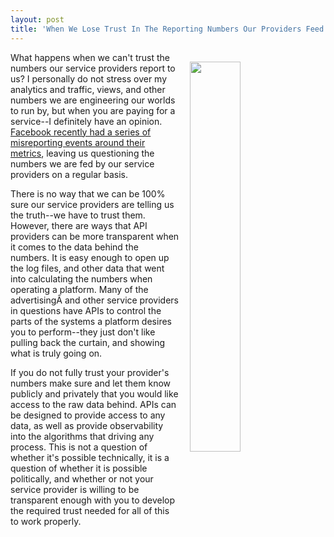 ```yaml
---
layout: post
title: 'When We Lose Trust In The Reporting Numbers Our Providers Feed Us'
---
```

<img src="https://s3.amazonaws.com/kinlane-productions/bw-icons/bw-trust.png" width="40%" align="right" style="padding: 15px;" /><p>What happens when we can't trust the numbers our service providers report to us? I personally do not stress over my analytics and traffic, views, and other numbers we are engineering our worlds to run by, but when you are paying for a service--I definitely have an opinion. <a href="http://www.socialmediatoday.com/social-networks/complete-list-facebooks-misreported-metrics-and-what-they-mean">Facebook recently had a series of misreporting events around their metrics</a>, leaving us questioning the numbers we are fed by our service providers on a regular basis.</p>
<p>There is no way that we can be 100% sure our service providers are telling us the truth--we have to trust them. However, there are ways that API providers can be more transparent when it comes to the data behind the numbers. It is easy enough to open up the log files, and other data that went into calculating the numbers when operating a platform. Many of the advertisingÂ and other service providers in questions have APIs to control the parts of the systems a platform desires you to perform--they just don't like pulling back the curtain, and showing what is truly going on.</p>
<p>If you do not fully trust your provider's numbers make sure and let them know publicly and privately that you would like access to the raw data behind. APIs can be designed to provide access to any data, as well as provide observability into the algorithms that driving any process. This is not a question of whether it's possible technically, it is a question of whether it is possible politically, and whether or not your service provider is willing to be transparent enough with you to develop the required trust needed for all of this to work properly.</p>
